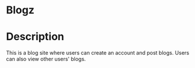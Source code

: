 # Blogz

# Description 
This is a blog site where users can create an account and post blogs. Users can also view other users' blogs.

